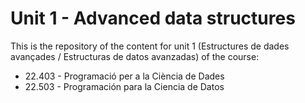 # Unit 1 - Advanced data structures

This is the repository of the content for unit 1 (Estructures de dades avançades / Estructuras de datos avanzadas) of the course:
* 22.403 - Programació per a la Ciència de Dades
* 22.503 - Programación para la Ciencia de Datos



